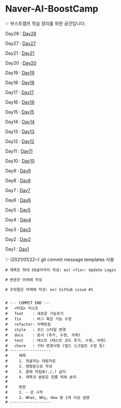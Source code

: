 # Naver-AI-BoostCamp


:sparkles: 부스트캠프 학습 정리를 위한 공간입니다.

Day28 : [Day28](notes/Day28.md)

Day27 : [Day27](notes/Day27.md)

Day21 : [Day21](notes/Day21.md)

Day20 : [Day20](notes/Day20.md)

Day19 : [Day19](notes/Day19.md)

Day18 : [Day18](notes/Day18.md)

Day17 : [Day17](notes/Day17.md)

Day16 : [Day16](notes/Day16.md)

Day15 : [Day15](notes/Day15.md)

Day14 : [Day14](notes/Day14.md)

Day13 : [Day13](notes/Day13.md)

Day12 : [Day12](notes/Day12.md)

Day11 : [Day11](notes/Day11.md)

Day10 : [Day10](notes/Day10.md)

Day9 : [Day9](notes/Day9.md)

Day8 : [Day8](notes/Day8.md)

Day7 : [Day7](notes/Day7.md)

Day6 : [Day6](notes/Day6.md)

Day5 : [Day5](notes/Day5.md)

Day4 : [Day4](notes/Day4.md)

Day3 : [Day3](notes/Day3.md)

Day2 : [Day2](notes/Day2.md)

Day1 : [Day1](notes/Day1.md)



:sparkles: (2021/01/22~) git commit message templates 사용
```
# 제목은 최대 50글자까지 작성: ex) <fix>: Update Login

# 본문은 아래에 작성

# 꼬릿말은 아래에 작성: ex) Github issue #1


# --- COMMIT END ---
#   <타입> 리스트
#   feat    : 새로운 기능추가
#   fix     : 버그 혹은 기능 수정
#   refactor: 리팩토링
#   style   : 코드 스타일 변경
#   docs    : 문서 (추가, 수정, 삭제)
#   test    : 테스트 (테스트 코드 추가, 수정, 삭제)
#   chore   : 기타 변경사항 (빌드 스크립트 수정 등)
# ------------------
#     제목
#     1. 첫글자는 대문자로
#     2. 명령문으로 작성
#     3. 끝에 마침표(./,) 금지
#     4. 제목과 본문은 한줄 띄워 분리
#
#     본문
#     1. - 로 시작
#     2. What, Why, How 중 1개 이상 설명
# ------------------

```